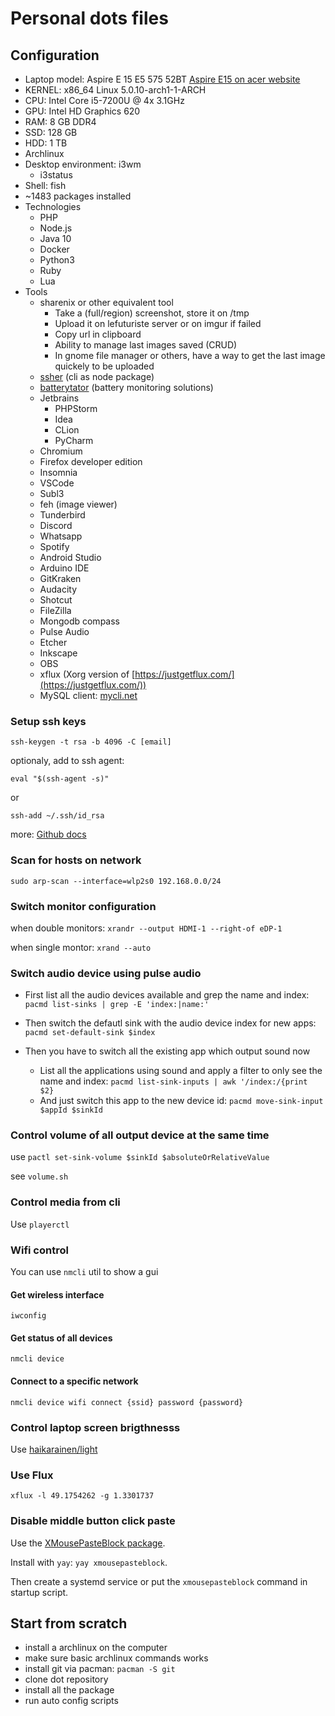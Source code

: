 # Personal dots files

## Configuration

- Laptop model: Aspire E 15 E5 575 52BT 
[Aspire E15 on acer website](https://www.acer.com/ac/en/IN/content/model/NX.GE6SI.006)
- KERNEL: x86_64 Linux 5.0.10-arch1-1-ARCH
- CPU: Intel Core i5-7200U @ 4x 3.1GHz
- GPU: Intel HD Graphics 620
- RAM: 8 GB DDR4
- SSD: 128 GB
- HDD: 1 TB
- Archlinux
- Desktop environment: i3wm
    - i3status
- Shell: fish
- ~1483 packages installed
- Technologies
    - PHP
    - Node.js
    - Java 10
    - Docker
    - Python3
    - Ruby
    - Lua
- Tools
    - sharenix or other equivalent tool
        - Take a (full/region) screenshot, store it on /tmp
        - Upload it on lefuturiste server or on imgur if failed
        - Copy url in clipboard
        - Ability to manage last images saved (CRUD)
        - In gnome file manager or others, have a way to get the last image quickely to be uploaded
    - [ssher](https://github.com/lefuturiste/ssher) (cli as node package)
	- [batterytator](https://github.com/lefuturiste/batterytator) (battery monitoring solutions)
    - Jetbrains
        - PHPStorm
        - Idea
        - CLion
        - PyCharm
    - Chromium
    - Firefox developer edition
    - Insomnia
    - VSCode
    - Subl3
    - feh (image viewer)
    - Tunderbird
    - Discord
    - Whatsapp
    - Spotify
    - Android Studio
    - Arduino IDE
    - GitKraken
    - Audacity
    - Shotcut
    - FileZilla
    - Mongodb compass
    - Pulse Audio
    - Etcher
    - Inkscape
    - OBS
    - xflux (Xorg version of [https://justgetflux.com/](https://justgetflux.com/))
	- MySQL client: [mycli.net](https://www.mycli.net/)
	

### Setup ssh keys

`ssh-keygen -t rsa -b 4096 -C [email]`

optionaly, add to ssh agent:

`eval "$(ssh-agent -s)"` 

or

`ssh-add ~/.ssh/id_rsa`

more: [Github docs](https://help.github.com/en/articles/generating-a-new-ssh-key-and-adding-it-to-the-ssh-agent)

### Scan for hosts on network

`sudo arp-scan --interface=wlp2s0 192.168.0.0/24`

### Switch monitor configuration

when double monitors: `xrandr --output HDMI-1 --right-of eDP-1`

when single montor: `xrand --auto`

### Switch audio device using pulse audio

- First list all the audio devices available and grep the name and index: `pacmd list-sinks | grep -E 'index:|name:'`

- Then switch the defautl sink with the audio device index for new apps: `pacmd set-default-sink $index`

- Then you have to switch all the existing app which output sound now
    - List all the applications using sound and apply a filter to only see the name and index: `pacmd list-sink-inputs | awk '/index:/{print $2}`
    - And just switch this app to the new device id: `pacmd move-sink-input $appId $sinkId`

### Control volume of all output device at the same time

use `pactl set-sink-volume $sinkId $absoluteOrRelativeValue`

see `volume.sh`

### Control media from cli

Use `playerctl`

### Wifi control

You can use `nmcli` util to show a gui

#### Get wireless interface

`iwconfig`

#### Get status of all devices

`nmcli device`

#### Connect to a specific network

`nmcli device wifi connect {ssid} password {password}`

### Control laptop screen brigthnesss

Use [haikarainen/light](https://github.com/haikarainen/light)

### Use Flux

`xflux -l 49.1754262 -g 1.3301737`

### Disable middle button click paste

Use the [XMousePasteBlock package](https://github.com/milaq/XMousePasteBlock).

Install with `yay`: `yay xmousepasteblock`.

Then create a systemd service or put the `xmousepasteblock` command in startup script.

## Start from scratch

- install a archlinux on the computer
- make sure basic archlinux commands works
- install git via pacman: `pacman -S git`
- clone dot repository
- install all the package
- run auto config scripts
